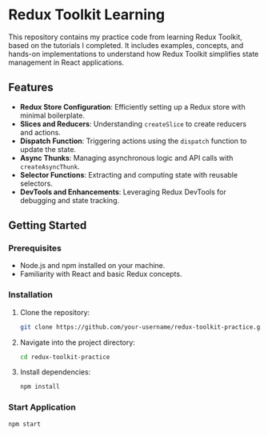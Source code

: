 # Redux Toolkit Learning

This repository contains my practice code from learning Redux Toolkit, based on the tutorials I completed. It includes examples, concepts, and hands-on implementations to understand how Redux Toolkit simplifies state management in React applications.

## Features

- **Redux Store Configuration**: Efficiently setting up a Redux store with minimal boilerplate.
- **Slices and Reducers**: Understanding `createSlice` to create reducers and actions.
- **Dispatch Function**: Triggering actions using the `dispatch` function to update the state.
- **Async Thunks**: Managing asynchronous logic and API calls with `createAsyncThunk`.
- **Selector Functions**: Extracting and computing state with reusable selectors.
- **DevTools and Enhancements**: Leveraging Redux DevTools for debugging and state tracking.

## Getting Started

### Prerequisites
- Node.js and npm installed on your machine.
- Familiarity with React and basic Redux concepts.

### Installation

1. Clone the repository:
   ```bash
   git clone https://github.com/your-username/redux-toolkit-practice.git

2. Navigate into the project directory:
   ```bash
   cd redux-toolkit-practice
3. Install dependencies:
   ```bash
   npm install
### Start Application
   ```bash
npm start

